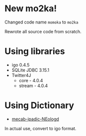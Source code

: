 # New mo2ka!
Changed code name `momoka` to `mo2ka`

Rewrote all source code from scratch.

# Using libraries
* igo 0.4.5
* SQLite JDBC 3.15.1
* Twitter4J
    * core - 4.0.4
    * stream - 4.0.4

# Using Dictionary
* [mecab-ipadic-NEologd](https://github.com/neologd/mecab-ipadic-neologd)

In actual use, convert to igo format.
